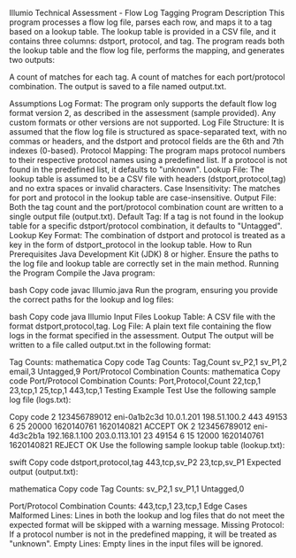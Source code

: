 Illumio Technical Assessment - Flow Log Tagging Program
Description
This program processes a flow log file, parses each row, and maps it to a tag based on a lookup table. The lookup table is provided in a CSV file, and it contains three columns: dstport, protocol, and tag. The program reads both the lookup table and the flow log file, performs the mapping, and generates two outputs:

A count of matches for each tag.
A count of matches for each port/protocol combination.
The output is saved to a file named output.txt.

Assumptions
Log Format: The program only supports the default flow log format version 2, as described in the assessment (sample provided). Any custom formats or other versions are not supported.
Log File Structure: It is assumed that the flow log file is structured as space-separated text, with no commas or headers, and the dstport and protocol fields are the 6th and 7th indexes (0-based).
Protocol Mapping: The program maps protocol numbers to their respective protocol names using a predefined list. If a protocol is not found in the predefined list, it defaults to "unknown".
Lookup File: The lookup table is assumed to be a CSV file with headers (dstport,protocol,tag) and no extra spaces or invalid characters.
Case Insensitivity: The matches for port and protocol in the lookup table are case-insensitive.
Output File: Both the tag count and the port/protocol combination count are written to a single output file (output.txt).
Default Tag: If a tag is not found in the lookup table for a specific dstport/protocol combination, it defaults to "Untagged".
Lookup Key Format: The combination of dstport and protocol is treated as a key in the form of dstport_protocol in the lookup table.
How to Run
Prerequisites
Java Development Kit (JDK) 8 or higher.
Ensure the paths to the log file and lookup table are correctly set in the main method.
Running the Program
Compile the Java program:

bash
Copy code
javac Illumio.java
Run the program, ensuring you provide the correct paths for the lookup and log files:

bash
Copy code
java Illumio
Input Files
Lookup Table: A CSV file with the format dstport,protocol,tag.
Log File: A plain text file containing the flow logs in the format specified in the assessment.
Output
The output will be written to a file called output.txt in the following format:

Tag Counts:
mathematica
Copy code
Tag Counts:
Tag,Count
sv_P2,1
sv_P1,2
email,3
Untagged,9
Port/Protocol Combination Counts:
mathematica
Copy code
Port/Protocol Combination Counts:
Port,Protocol,Count
22,tcp,1
23,tcp,1
25,tcp,1
443,tcp,1
Testing
Example Test
Use the following sample log file (logs.txt):

Copy code
2 123456789012 eni-0a1b2c3d 10.0.1.201 198.51.100.2 443 49153 6 25 20000 1620140761 1620140821 ACCEPT OK
2 123456789012 eni-4d3c2b1a 192.168.1.100 203.0.113.101 23 49154 6 15 12000 1620140761 1620140821 REJECT OK
Use the following sample lookup table (lookup.txt):

swift
Copy code
dstport,protocol,tag
443,tcp,sv_P2
23,tcp,sv_P1
Expected output (output.txt):

mathematica
Copy code
Tag Counts:
sv_P2,1
sv_P1,1
Untagged,0

Port/Protocol Combination Counts:
443,tcp,1
23,tcp,1
Edge Cases
Malformed Lines: Lines in both the lookup and log files that do not meet the expected format will be skipped with a warning message.
Missing Protocol: If a protocol number is not in the predefined mapping, it will be treated as "unknown".
Empty Lines: Empty lines in the input files will be ignored.